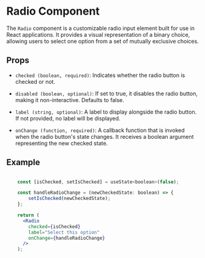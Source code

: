 # Radio Component

The `Radio` component is a customizable radio input element built for use in React applications. It provides a visual representation of a binary choice, allowing users to select one option from a set of mutually exclusive choices.

## Props 

- `checked (boolean, required)`: Indicates whether the radio button is checked or not.

- `disabled (boolean, optional)`: If set to true, it disables the radio button, making it non-interactive. Defaults to false.

- `label (string, optional)`: A label to display alongside the radio button. If not provided, no label will be displayed.

- `onChange (function, required)`: A callback function that is invoked when the radio button's state changes. It receives a boolean argument representing the new checked state.

## Example 

```jsx

    const [isChecked, setIsChecked] = useState<boolean>(false);

    const handleRadioChange = (newCheckedState: boolean) => {
        setIsChecked(newCheckedState);
    };

    return (
      <Radio
        checked={isChecked}
        label="Select this option"
        onChange={handleRadioChange}
      />
    );
```